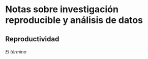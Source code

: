 # Notas sobre investigación reproducible y análisis de datos 
## Reproductividad

###### El término 
